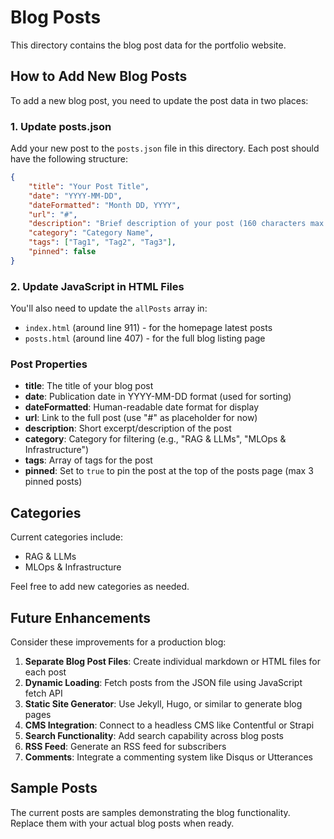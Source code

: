 # Blog Posts

This directory contains the blog post data for the portfolio website.

## How to Add New Blog Posts

To add a new blog post, you need to update the post data in two places:

### 1. Update posts.json

Add your new post to the `posts.json` file in this directory. Each post should have the following structure:

```json
{
    "title": "Your Post Title",
    "date": "YYYY-MM-DD",
    "dateFormatted": "Month DD, YYYY",
    "url": "#",
    "description": "Brief description of your post (160 characters max recommended)",
    "category": "Category Name",
    "tags": ["Tag1", "Tag2", "Tag3"],
    "pinned": false
}
```

### 2. Update JavaScript in HTML Files

You'll also need to update the `allPosts` array in:
- `index.html` (around line 911) - for the homepage latest posts
- `posts.html` (around line 407) - for the full blog listing page

### Post Properties

- **title**: The title of your blog post
- **date**: Publication date in YYYY-MM-DD format (used for sorting)
- **dateFormatted**: Human-readable date format for display
- **url**: Link to the full post (use "#" as placeholder for now)
- **description**: Short excerpt/description of the post
- **category**: Category for filtering (e.g., "RAG & LLMs", "MLOps & Infrastructure")
- **tags**: Array of tags for the post
- **pinned**: Set to `true` to pin the post at the top of the posts page (max 3 pinned posts)

## Categories

Current categories include:
- RAG & LLMs
- MLOps & Infrastructure

Feel free to add new categories as needed.

## Future Enhancements

Consider these improvements for a production blog:

1. **Separate Blog Post Files**: Create individual markdown or HTML files for each post
2. **Dynamic Loading**: Fetch posts from the JSON file using JavaScript fetch API
3. **Static Site Generator**: Use Jekyll, Hugo, or similar to generate blog pages
4. **CMS Integration**: Connect to a headless CMS like Contentful or Strapi
5. **Search Functionality**: Add search capability across blog posts
6. **RSS Feed**: Generate an RSS feed for subscribers
7. **Comments**: Integrate a commenting system like Disqus or Utterances

## Sample Posts

The current posts are samples demonstrating the blog functionality. Replace them with your actual blog posts when ready.
